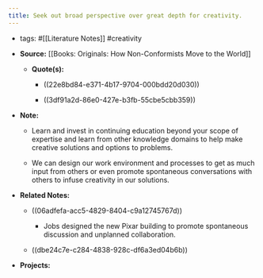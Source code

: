 ```yaml
---
title: Seek out broad perspective over great depth for creativity.
---
```


- tags: #[[Literature Notes]] #creativity

- **Source:** [[Books: Originals: How Non-Conformists Move to the World]]
	 - **Quote(s):**
		 - ((22e8bd84-e371-4b17-9704-000bdd20d030))

		 - ((3df91a2d-86e0-427e-b3fb-55cbe5cbb359))

- **Note:**
	 - Learn and invest in continuing education beyond your scope of expertise and learn from other knowledge domains to help make creative solutions and options to problems.

	 - We can design our work environment and processes to get as much input from others or even promote spontaneous conversations with others to infuse creativity in our solutions.

- **Related Notes:**
	 - ((06adfefa-acc5-4829-8404-c9a12745767d))
		 - Jobs designed the new Pixar building to promote spontaneous discussion and unplanned collaboration.

	 - ((dbe24c7e-c284-4838-928c-df6a3ed04b6b))

- **Projects:**
